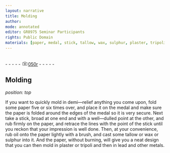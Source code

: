 ```yaml
---
layout: narrative
title: Molding
author:
mode: annotated
editor: GR8975 Seminar Participants
rights: Public Domain
materials: [paper, medal, stick, tallow, wax, sulphur, plaster, tripoli, lead]
---
```


 <br/>- - - - - <a href="http://gallica.bnf.fr/ark:/12148/btv1b10500001g/f105.image"><img src="../assets/photo-icon.png" alt="folio image: " style="display:inline-block; margin-bottom:-3px;"/>050r</a> - - - - - <br/> 
## Molding

 
*position: top*

If you want to quickly mold in demi—relief anything you come upon, fold some paper five or six times over, and place it on the medal and make sure the paper is folded around the edges of the medal so it is very secure. Next take a stick, broad at one end and with a well—dulled point at the other, and rub firmly on the paper, and retrace the lines with the point of the stick until you reckon that your impression is well done. Then, at your convenience, rub oil onto the paper lightly with a brush, and cast some tallow or wax or sulphur into it. And the paper, without burning, will give you a neat design that you can then mold in plaster or tripoli and then in lead and other metals.
  